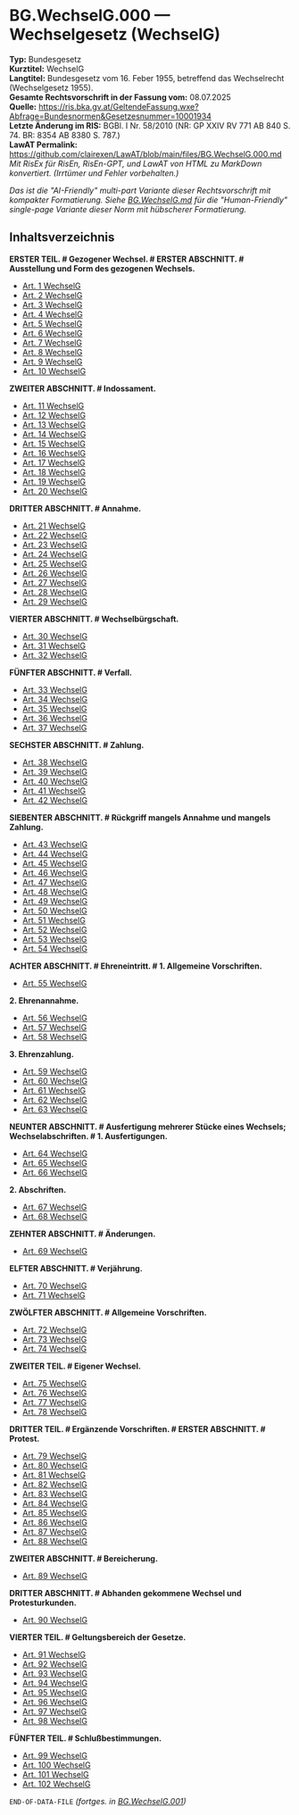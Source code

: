 # BG.WechselG.000 — Wechselgesetz (WechselG)
**Typ:** Bundesgesetz  
**Kurztitel:** WechselG  
**Langtitel:** Bundesgesetz vom 16. Feber 1955, betreffend das Wechselrecht (Wechselgesetz 1955).  
**Gesamte Rechtsvorschrift in der Fassung vom:** 08.07.2025  
**Quelle:** https://ris.bka.gv.at/GeltendeFassung.wxe?Abfrage=Bundesnormen&Gesetzesnummer=10001934  
**Letzte Änderung im RIS:** BGBl. I Nr. 58/2010 (NR: GP XXIV RV 771 AB 840 S. 74. BR: 8354 AB 8380 S. 787.)  
**LawAT Permalink:** https://github.com/clairexen/LawAT/blob/main/files/BG.WechselG.000.md  
*Mit RisEx für RisEn, RisEn-GPT, und LawAT von HTML zu MarkDown konvertiert. (Irrtümer und Fehler vorbehalten.)*

*Das ist die "AI-Friendly" multi-part Variante dieser Rechtsvorschrift mit kompakter Formatierung. Siehe [BG.WechselG.md](BG.WechselG.md) für die "Human-Friendly" single-page Variante dieser Norm mit hübscherer Formatierung.*

## Inhaltsverzeichnis

**ERSTER TEIL. # Gezogener Wechsel. # ERSTER ABSCHNITT. # Ausstellung und Form des gezogenen Wechsels.**  
* [Art. 1 WechselG](BG.WechselG.001.md#art-1-wechselg)  
* [Art. 2 WechselG](BG.WechselG.001.md#art-2-wechselg)  
* [Art. 3 WechselG](BG.WechselG.001.md#art-3-wechselg)  
* [Art. 4 WechselG](BG.WechselG.001.md#art-4-wechselg)  
* [Art. 5 WechselG](BG.WechselG.001.md#art-5-wechselg)  
* [Art. 6 WechselG](BG.WechselG.001.md#art-6-wechselg)  
* [Art. 7 WechselG](BG.WechselG.001.md#art-7-wechselg)  
* [Art. 8 WechselG](BG.WechselG.001.md#art-8-wechselg)  
* [Art. 9 WechselG](BG.WechselG.001.md#art-9-wechselg)  
* [Art. 10 WechselG](BG.WechselG.001.md#art-10-wechselg)

**ZWEITER ABSCHNITT. # Indossament.**  
* [Art. 11 WechselG](BG.WechselG.001.md#art-11-wechselg)  
* [Art. 12 WechselG](BG.WechselG.001.md#art-12-wechselg)  
* [Art. 13 WechselG](BG.WechselG.001.md#art-13-wechselg)  
* [Art. 14 WechselG](BG.WechselG.001.md#art-14-wechselg)  
* [Art. 15 WechselG](BG.WechselG.001.md#art-15-wechselg)  
* [Art. 16 WechselG](BG.WechselG.001.md#art-16-wechselg)  
* [Art. 17 WechselG](BG.WechselG.001.md#art-17-wechselg)  
* [Art. 18 WechselG](BG.WechselG.001.md#art-18-wechselg)  
* [Art. 19 WechselG](BG.WechselG.001.md#art-19-wechselg)  
* [Art. 20 WechselG](BG.WechselG.001.md#art-20-wechselg)

**DRITTER ABSCHNITT. # Annahme.**  
* [Art. 21 WechselG](BG.WechselG.001.md#art-21-wechselg)  
* [Art. 22 WechselG](BG.WechselG.001.md#art-22-wechselg)  
* [Art. 23 WechselG](BG.WechselG.001.md#art-23-wechselg)  
* [Art. 24 WechselG](BG.WechselG.001.md#art-24-wechselg)  
* [Art. 25 WechselG](BG.WechselG.001.md#art-25-wechselg)  
* [Art. 26 WechselG](BG.WechselG.001.md#art-26-wechselg)  
* [Art. 27 WechselG](BG.WechselG.001.md#art-27-wechselg)  
* [Art. 28 WechselG](BG.WechselG.001.md#art-28-wechselg)  
* [Art. 29 WechselG](BG.WechselG.001.md#art-29-wechselg)

**VIERTER ABSCHNITT. # Wechselbürgschaft.**  
* [Art. 30 WechselG](BG.WechselG.001.md#art-30-wechselg)  
* [Art. 31 WechselG](BG.WechselG.001.md#art-31-wechselg)  
* [Art. 32 WechselG](BG.WechselG.001.md#art-32-wechselg)

**FÜNFTER ABSCHNITT. # Verfall.**  
* [Art. 33 WechselG](BG.WechselG.001.md#art-33-wechselg)  
* [Art. 34 WechselG](BG.WechselG.001.md#art-34-wechselg)  
* [Art. 35 WechselG](BG.WechselG.001.md#art-35-wechselg)  
* [Art. 36 WechselG](BG.WechselG.001.md#art-36-wechselg)  
* [Art. 37 WechselG](BG.WechselG.001.md#art-37-wechselg)

**SECHSTER ABSCHNITT. # Zahlung.**  
* [Art. 38 WechselG](BG.WechselG.001.md#art-38-wechselg)  
* [Art. 39 WechselG](BG.WechselG.001.md#art-39-wechselg)  
* [Art. 40 WechselG](BG.WechselG.001.md#art-40-wechselg)  
* [Art. 41 WechselG](BG.WechselG.001.md#art-41-wechselg)  
* [Art. 42 WechselG](BG.WechselG.001.md#art-42-wechselg)

**SIEBENTER ABSCHNITT. # Rückgriff mangels Annahme und mangels Zahlung.**  
* [Art. 43 WechselG](BG.WechselG.002.md#art-43-wechselg)  
* [Art. 44 WechselG](BG.WechselG.002.md#art-44-wechselg)  
* [Art. 45 WechselG](BG.WechselG.002.md#art-45-wechselg)  
* [Art. 46 WechselG](BG.WechselG.002.md#art-46-wechselg)  
* [Art. 47 WechselG](BG.WechselG.002.md#art-47-wechselg)  
* [Art. 48 WechselG](BG.WechselG.002.md#art-48-wechselg)  
* [Art. 49 WechselG](BG.WechselG.002.md#art-49-wechselg)  
* [Art. 50 WechselG](BG.WechselG.002.md#art-50-wechselg)  
* [Art. 51 WechselG](BG.WechselG.002.md#art-51-wechselg)  
* [Art. 52 WechselG](BG.WechselG.002.md#art-52-wechselg)  
* [Art. 53 WechselG](BG.WechselG.002.md#art-53-wechselg)  
* [Art. 54 WechselG](BG.WechselG.002.md#art-54-wechselg)

**ACHTER ABSCHNITT. # Ehreneintritt. # 1. Allgemeine Vorschriften.**  
* [Art. 55 WechselG](BG.WechselG.002.md#art-55-wechselg)

**2. Ehrenannahme.**  
* [Art. 56 WechselG](BG.WechselG.002.md#art-56-wechselg)  
* [Art. 57 WechselG](BG.WechselG.002.md#art-57-wechselg)  
* [Art. 58 WechselG](BG.WechselG.002.md#art-58-wechselg)

**3. Ehrenzahlung.**  
* [Art. 59 WechselG](BG.WechselG.002.md#art-59-wechselg)  
* [Art. 60 WechselG](BG.WechselG.002.md#art-60-wechselg)  
* [Art. 61 WechselG](BG.WechselG.002.md#art-61-wechselg)  
* [Art. 62 WechselG](BG.WechselG.002.md#art-62-wechselg)  
* [Art. 63 WechselG](BG.WechselG.002.md#art-63-wechselg)

**NEUNTER ABSCHNITT. # Ausfertigung mehrerer Stücke eines Wechsels; Wechselabschriften. # 1. Ausfertigungen.**  
* [Art. 64 WechselG](BG.WechselG.002.md#art-64-wechselg)  
* [Art. 65 WechselG](BG.WechselG.002.md#art-65-wechselg)  
* [Art. 66 WechselG](BG.WechselG.002.md#art-66-wechselg)

**2. Abschriften.**  
* [Art. 67 WechselG](BG.WechselG.002.md#art-67-wechselg)  
* [Art. 68 WechselG](BG.WechselG.002.md#art-68-wechselg)

**ZEHNTER ABSCHNITT. # Änderungen.**  
* [Art. 69 WechselG](BG.WechselG.002.md#art-69-wechselg)

**ELFTER ABSCHNITT. # Verjährung.**  
* [Art. 70 WechselG](BG.WechselG.002.md#art-70-wechselg)  
* [Art. 71 WechselG](BG.WechselG.002.md#art-71-wechselg)

**ZWÖLFTER ABSCHNITT. # Allgemeine Vorschriften.**  
* [Art. 72 WechselG](BG.WechselG.002.md#art-72-wechselg)  
* [Art. 73 WechselG](BG.WechselG.002.md#art-73-wechselg)  
* [Art. 74 WechselG](BG.WechselG.002.md#art-74-wechselg)

**ZWEITER TEIL. # Eigener Wechsel.**  
* [Art. 75 WechselG](BG.WechselG.002.md#art-75-wechselg)  
* [Art. 76 WechselG](BG.WechselG.002.md#art-76-wechselg)  
* [Art. 77 WechselG](BG.WechselG.002.md#art-77-wechselg)  
* [Art. 78 WechselG](BG.WechselG.002.md#art-78-wechselg)

**DRITTER TEIL. # Ergänzende Vorschriften. # ERSTER ABSCHNITT. # Protest.**  
* [Art. 79 WechselG](BG.WechselG.003.md#art-79-wechselg)  
* [Art. 80 WechselG](BG.WechselG.003.md#art-80-wechselg)  
* [Art. 81 WechselG](BG.WechselG.003.md#art-81-wechselg)  
* [Art. 82 WechselG](BG.WechselG.003.md#art-82-wechselg)  
* [Art. 83 WechselG](BG.WechselG.003.md#art-83-wechselg)  
* [Art. 84 WechselG](BG.WechselG.003.md#art-84-wechselg)  
* [Art. 85 WechselG](BG.WechselG.003.md#art-85-wechselg)  
* [Art. 86 WechselG](BG.WechselG.003.md#art-86-wechselg)  
* [Art. 87 WechselG](BG.WechselG.003.md#art-87-wechselg)  
* [Art. 88 WechselG](BG.WechselG.003.md#art-88-wechselg)

**ZWEITER ABSCHNITT. # Bereicherung.**  
* [Art. 89 WechselG](BG.WechselG.003.md#art-89-wechselg)

**DRITTER ABSCHNITT. # Abhanden gekommene Wechsel und Protesturkunden.**  
* [Art. 90 WechselG](BG.WechselG.003.md#art-90-wechselg)

**VIERTER TEIL. # Geltungsbereich der Gesetze.**  
* [Art. 91 WechselG](BG.WechselG.003.md#art-91-wechselg)  
* [Art. 92 WechselG](BG.WechselG.003.md#art-92-wechselg)  
* [Art. 93 WechselG](BG.WechselG.003.md#art-93-wechselg)  
* [Art. 94 WechselG](BG.WechselG.003.md#art-94-wechselg)  
* [Art. 95 WechselG](BG.WechselG.003.md#art-95-wechselg)  
* [Art. 96 WechselG](BG.WechselG.003.md#art-96-wechselg)  
* [Art. 97 WechselG](BG.WechselG.003.md#art-97-wechselg)  
* [Art. 98 WechselG](BG.WechselG.003.md#art-98-wechselg)

**FÜNFTER TEIL. # Schlußbestimmungen.**  
* [Art. 99 WechselG](BG.WechselG.003.md#art-99-wechselg)  
* [Art. 100 WechselG](BG.WechselG.003.md#art-100-wechselg)  
* [Art. 101 WechselG](BG.WechselG.003.md#art-101-wechselg)  
* [Art. 102 WechselG](BG.WechselG.003.md#art-102-wechselg)

`END-OF-DATA-FILE` *(fortges. in [BG.WechselG.001](BG.WechselG.001.md))*
